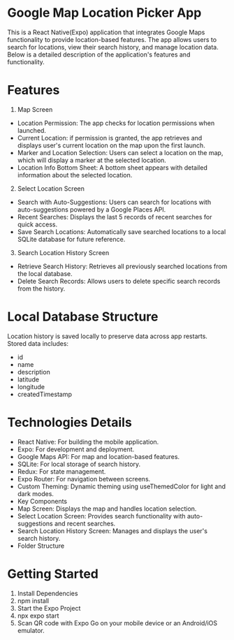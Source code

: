 # Google Map Location Picker App
This is a React Native(Expo) application that integrates Google Maps functionality to provide location-based features. 
The app allows users to search for locations, view their search history, and manage location data. Below is a detailed description of the application's features and functionality.

# Features
1. Map Screen
-  Location Permission: The app checks for location permissions when launched.
- Current Location: if permission is granted, the app retrieves and displays user's current location on the map upon the first launch.
- Marker and Location Selection: Users can select a location on the map, which will display a marker at the selected location.
- Location Info Bottom Sheet: A bottom sheet appears with detailed information about the selected location.

2. Select Location Screen
- Search with Auto-Suggestions: Users can search for locations with auto-suggestions powered by a Google Places API.
- Recent Searches: Displays the last 5 records of recent searches for quick access.
- Save Search Locations: Automatically save searched locations to a local SQLite database for future reference.

3. Search Location History Screen
- Retrieve Search History: Retrieves all previously searched locations from the local database.
- Delete Search Records: Allows users to delete specific search records from the history.


# Local Database Structure
Location history is saved locally to preserve data across app restarts.
Stored data includes:
- id
- name
- description
- latitude
- longitude
- createdTimestamp

# Technologies Details
-  React Native: For building the mobile application.
-  Expo: For development and deployment.
-  Google Maps API: For map and location-based features.
-  SQLite: For local storage of search history.
-  Redux: For state management.
-  Expo Router: For navigation between screens.
-  Custom Theming: Dynamic theming using useThemedColor for light and dark modes.
-  Key Components
-  Map Screen: Displays the map and handles location selection.
-  Select Location Screen: Provides search functionality with auto-suggestions and recent searches.
-  Search Location History Screen: Manages and displays the user's search history.
-  Folder Structure


#  Getting Started

1. Install Dependencies
2. npm install
3. Start the Expo Project
3. npx expo start
4. Scan QR code with Expo Go on your mobile device or an Android/iOS emulator.


